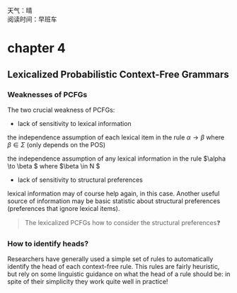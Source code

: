 天气：晴  
阅读时间：早班车

# chapter 4

## Lexicalized Probabilistic Context-Free Grammars

### Weaknesses of PCFGs

The two crucial weakness of PCFGs:

+ lack of sensitivity to lexical information

the independence assumption of each lexical item in the rule $\alpha \to \beta ​$ where $\beta \in \Sigma​$ (only depends on the POS)

the independence assumption of any lexical information in the rule $\alpha \to \beta $ where $\beta \in N $



+ lack of sensitivity to structural preferences

lexical information may of course help again, in this case. Another useful source of information may be basic statistic about structural preferences (preferences that ignore lexical items).

> The lexicalized PCFGs how to consider​ the​ structural​ preferences:question:

### How to identify heads?

Researchers have generally used a simple set of rules to automatically identify the head of each context-free rule. This rules are fairly heuristic, but rely on some linguistic guidance on what the head of a rule should be: in spite of their simplicity they work quite well in practice!



























